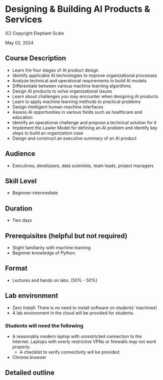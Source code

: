 # Designing & Building AI Products & Services

(C) Copyright Elephant Scale

May 02, 2024

## Course Description

* Learn the four stages of AI product design
* Identify applicable AI technologies to improve organizational processes
* Analyze technical and operational requirements to build AI models
* Differentiate between various machine learning algorithms
* Design AI products to solve organizational issues
* Learn about challenges you may encounter when designing AI products
* Learn to apply machine learning methods to practical problems
* Design intelligent human-machine interfaces
* Assess AI opportunities in various fields such as healthcare and education
* Identify an operational challenge and propose a technical solution for it
* Implement the Lawler Model for defining an AI problem and identify key steps to build an organization case
* Design and construct an executive summary of an AI product

## Audience
* Executives, developers, data scientists, team leads, project managers

## Skill Level
* Beginner-intermediate 


## Duration
* Two days


## Prerequisites (helpful but not required)

* Slight familiarity with machine learning
* Beginner knowledge of Python.

## Format
* Lectures and hands on labs. (50% - 50%)


## Lab environment
* Zero Install: There is no need to install software on students' machines!
* A lab environment in the cloud will be provided for students.

### Students will need the following
* A reasonably modern laptop with unrestricted connection to the Internet. Laptops with overly restrictive VPNs or firewalls may not work properly.
    * A checklist to verify connectivity will be provided
* Chrome browser

## Detailed outline

